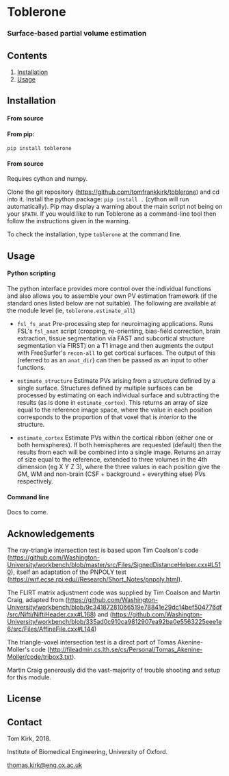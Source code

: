 # Toblerone

### Surface-based partial volume estimation 

## Contents
1. [Installation](#installation)
2. [Usage](#usage)

## Installation

#### From source

#### From pip: 
`pip install toblerone`

#### From source 
Requires cython and numpy. 

Clone the git repository (https://github.com/tomfrankkirk/toblerone) and cd into it.
Install the python package: `pip install .` (cython will run automatically). 
Pip may display a warning about the main script not being on your `$PATH`. If you would like to run Toblerone as a command-line tool then follow the instructions given in the warning. 

To check the installation, type `toblerone` at the command line. 

## Usage

#### Python scripting

The python interface provides more control over the individual functions and also allows you to assemble your own PV estimation framework (if the standard ones listed below are not suitable). The following are available at the module level (ie, `toblerone.estimate_all`)

- `fsl_fs_anat` Pre-processing step for neuroimaging applications. Runs FSL's `fsl_anat` script (cropping, re-orienting, bias-field correction, brain extraction, tissue segmentation via FAST and subcortical structure segmentation via FIRST) on a T1 image and then augments the output with FreeSurfer's `recon-all` to get cortical surfaces. The output of this (referred to as an `anat_dir`) can then be passed as an input to other functions.  

- `estimate_structure` Estimate PVs arising from a structure defined by a single surface. Structures defined by multiple surfaces can be processed by estimating on each individual surface and subtracting the results (as is done in `estimate_cortex`). This returns an array of size equal to the reference image space, where the value in each position corresponds to the proportion of that voxel that is *interior* to the structure. 

- `estimate_cortex` Estimate PVs within the cortical ribbon (either one or both hemispheres). If both hemispheres are requested (default) then the results from each will be combined into a single image. Returns an array of size equal to the reference, extended to three volumes in the 4th dimension (eg X Y Z 3), where the three values in each position give the GM, WM and non-brain (CSF + background + everything else) PVs respectively.  

#### Command line 

Docs to come. 

## Acknowledgements
The ray-triangle intersection test is based upon Tim Coalson's code (https://github.com/Washington-University/workbench/blob/master/src/Files/SignedDistanceHelper.cxx#L510), itself an adaptation of the PNPOLY test (https://wrf.ecse.rpi.edu//Research/Short_Notes/pnpoly.html).

The FLIRT matrix adjustment code was supplied by Tim Coalson and Martin Craig, adapted from (https://github.com/Washington-University/workbench/blob/9c34187281066519e78841e29dc14bef504776df/src/Nifti/NiftiHeader.cxx#L168) and (https://github.com/Washington-University/workbench/blob/335ad0c910ca9812907ea92ba0e5563225eee1e6/src/Files/AffineFile.cxx#L144)

The triangle-voxel intersection test is a direct port of Tomas Akenine-Moller's code (http://fileadmin.cs.lth.se/cs/Personal/Tomas_Akenine-Moller/code/tribox3.txt).

Martin Craig generously did the vast-majority of trouble shooting and setup for this module. 

## License

## Contact 
Tom Kirk, 2018. 

Institute of Biomedical Engineering, University of Oxford. 

thomas.kirk@eng.ox.ac.uk